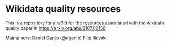 # Wikidata quality resources

This is a repository for a w3id for the resources associated with the wikidata quality paper in https://arxiv.org/abs/2107.00156

Maintainers: 
Daniel Garijo (@dgarijo)
Filip Ilievski
